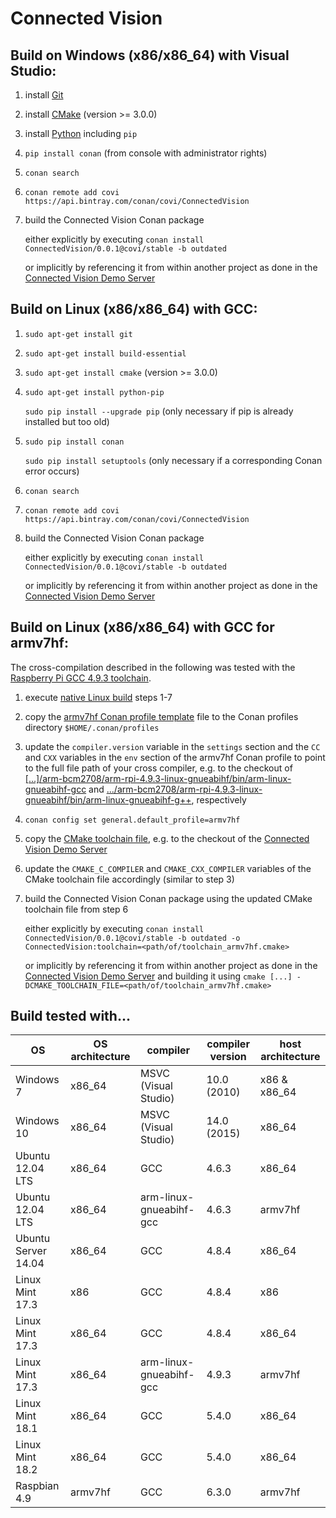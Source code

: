 # Connected Vision

## Build on Windows (x86/x86_64) with Visual Studio:
1. install [Git](https://git-scm.com/download/win)
2. install [CMake](https://cmake.org/download) (version >= 3.0.0)
3. install [Python](https://www.python.org/downloads/windows) including `pip`
4. `pip install conan` (from console with administrator rights)
5. `conan search`
6. `conan remote add covi https://api.bintray.com/conan/covi/ConnectedVision`
7. build the Connected Vision Conan package
	
	either explicitly by executing `conan install ConnectedVision/0.0.1@covi/stable -b outdated`
	
	or implicitly by referencing it from within another project as done in the [Connected Vision Demo Server](https://github.com/ConnectedVision/connectedvision-apps/tree/master/DemoServer/build/cmake)

## Build on Linux (x86/x86_64) with GCC:
1. `sudo apt-get install git`
2. `sudo apt-get install build-essential`
3. `sudo apt-get install cmake` (version >= 3.0.0)
4. `sudo apt-get install python-pip`
	
	`sudo pip install --upgrade pip` (only necessary if pip is already installed but too old)
5. `sudo pip install conan`
	
	`sudo pip install setuptools` (only necessary if a corresponding Conan error occurs)
6. `conan search`
7. `conan remote add covi https://api.bintray.com/conan/covi/ConnectedVision`
8. build the Connected Vision Conan package
	
	either explicitly by executing `conan install ConnectedVision/0.0.1@covi/stable -b outdated`
	
	or implicitly by referencing it from within another project as done in the [Connected Vision Demo Server](https://github.com/ConnectedVision/connectedvision-apps/tree/master/DemoServer/build/cmake)

## Build on Linux (x86/x86_64) with GCC for armv7hf:

The cross-compilation described in the following was tested with the [Raspberry Pi GCC 4.9.3 toolchain](https://github.com/raspberrypi/tools/tree/master/arm-bcm2708/arm-rpi-4.9.3-linux-gnueabihf/).

1. execute [native Linux build](#build-on-linux-x86x86_64-with-gcc) steps 1-7
2. copy the [armv7hf Conan profile template](build_env/Conan/profiles/armv7hf) file to the Conan profiles directory `$HOME/.conan/profiles`
3. update the `compiler.version` variable in the `settings` section and the `CC` and `CXX` variables in the `env` section of the armv7hf Conan profile to point to the full file path of your cross compiler, e.g. to the checkout of [[...]/arm-bcm2708/arm-rpi-4.9.3-linux-gnueabihf/bin/arm-linux-gnueabihf-gcc](https://github.com/raspberrypi/tools/tree/master/arm-bcm2708/arm-rpi-4.9.3-linux-gnueabihf/bin/arm-linux-gnueabihf-gcc) and [.../arm-bcm2708/arm-rpi-4.9.3-linux-gnueabihf/bin/arm-linux-gnueabihf-g++](https://github.com/raspberrypi/tools/tree/master/arm-bcm2708/arm-rpi-4.9.3-linux-gnueabihf/bin/arm-linux-gnueabihf-g++), respectively
4. `conan config set general.default_profile=armv7hf`
5. copy the [CMake toolchain file](build_env/cmake/toolchain_armv7hf.cmake), e.g. to the checkout of the [Connected Vision Demo Server](https://github.com/ConnectedVision/connectedvision-apps/tree/master/DemoServer)
6. update the `CMAKE_C_COMPILER` and `CMAKE_CXX_COMPILER` variables of the CMake toolchain file accordingly (similar to step 3)
7. build the Connected Vision Conan package using the updated CMake toolchain file from step 6
	
	either explicitly by executing `conan install ConnectedVision/0.0.1@covi/stable -b outdated -o ConnectedVision:toolchain=<path/of/toolchain_armv7hf.cmake>`
	
	or implicitly by referencing it from within another project as done in the [Connected Vision Demo Server](https://github.com/ConnectedVision/connectedvision-apps/tree/master/DemoServer/build/cmake) and building it using `cmake [...] -DCMAKE_TOOLCHAIN_FILE=<path/of/toolchain_armv7hf.cmake>`

## Build tested with...
OS                  | OS architecture | compiler                | compiler version | host architecture
---                 | ---             | ---                     | ---              | ---
Windows 7           | x86_64          | MSVC (Visual Studio)    | 10.0 (2010)      | x86 & x86_64
Windows 10          | x86_64          | MSVC (Visual Studio)    | 14.0 (2015)      | x86_64
Ubuntu 12.04 LTS    | x86_64          | GCC                     | 4.6.3            | x86_64
Ubuntu 12.04 LTS    | x86_64          | arm-linux-gnueabihf-gcc | 4.6.3            | armv7hf
Ubuntu Server 14.04 | x86_64          | GCC                     | 4.8.4            | x86_64
Linux Mint 17.3     | x86             | GCC                     | 4.8.4            | x86
Linux Mint 17.3     | x86_64          | GCC                     | 4.8.4            | x86_64
Linux Mint 17.3     | x86_64          | arm-linux-gnueabihf-gcc | 4.9.3            | armv7hf
Linux Mint 18.1     | x86_64          | GCC                     | 5.4.0            | x86_64
Linux Mint 18.2     | x86_64          | GCC                     | 5.4.0            | x86_64
Raspbian 4.9        | armv7hf         | GCC                     | 6.3.0            | armv7hf

